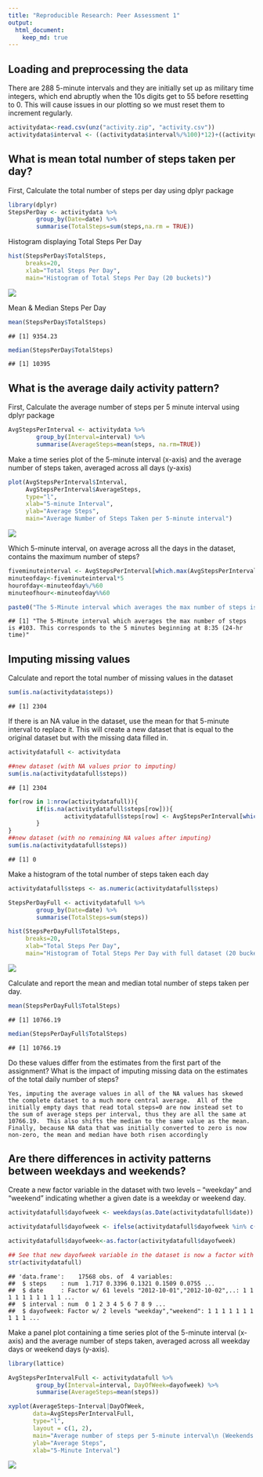 ```yaml
---
title: "Reproducible Research: Peer Assessment 1"
output: 
  html_document:
    keep_md: true
---
```


## Loading and preprocessing the data

There are 288 5-minute intervals and they are initially set up as military time integers, which end abruptly when the 10s digits get to 55 before resetting to 0.  This will cause issues in our plotting so we must reset them to increment regularly.

```r
activitydata<-read.csv(unz("activity.zip", "activity.csv"))
activitydata$interval <- ((activitydata$interval%/%100)*12)+((activitydata$interval%%100)/5)
```

## What is mean total number of steps taken per day?

First, Calculate the total number of steps per day using dplyr package

```r
library(dplyr)
StepsPerDay <- activitydata %>% 
        group_by(Date=date) %>% 
        summarise(TotalSteps=sum(steps,na.rm = TRUE))
```

Histogram displaying Total Steps Per Day

```r
hist(StepsPerDay$TotalSteps, 
     breaks=20, 
     xlab="Total Steps Per Day", 
     main="Histogram of Total Steps Per Day (20 buckets)")
```

![](PA1_template_files/figure-html/histogramstepsperday-1.png)<!-- -->

Mean & Median Steps Per Day

```r
mean(StepsPerDay$TotalSteps)
```

```
## [1] 9354.23
```

```r
median(StepsPerDay$TotalSteps)
```

```
## [1] 10395
```

## What is the average daily activity pattern?

First, Calculate the average number of steps per 5 minute interval using dplyr package

```r
AvgStepsPerInterval <- activitydata %>% 
        group_by(Interval=interval) %>% 
        summarise(AverageSteps=mean(steps, na.rm=TRUE))
```

Make a time series plot of the 5-minute interval (x-axis) and the average number of steps taken, averaged across all days (y-axis)

```r
plot(AvgStepsPerInterval$Interval,
     AvgStepsPerInterval$AverageSteps, 
     type="l",
     xlab="5-minute Interval",
     ylab="Average Steps",
     main="Average Number of Steps Taken per 5-minute interval")
```

![](PA1_template_files/figure-html/timeseriesplot-1.png)<!-- -->

Which 5-minute interval, on average across all the days in the dataset, contains the maximum number of steps?

```r
fiveminuteinterval <- AvgStepsPerInterval[which.max(AvgStepsPerInterval$AverageSteps),"Interval"]
minuteofday<-fiveminuteinterval*5
hourofday<-minuteofday%/%60
minuteofhour<-minuteofday%%60

paste0("The 5-Minute interval which averages the max number of steps is #",fiveminuteinterval,". This corresponds to the 5 minutes beginning at ", hourofday,":",minuteofhour," (24-hr time)")
```

```
## [1] "The 5-Minute interval which averages the max number of steps is #103. This corresponds to the 5 minutes beginning at 8:35 (24-hr time)"
```


## Imputing missing values

Calculate and report the total number of missing values in the dataset

```r
sum(is.na(activitydata$steps))
```

```
## [1] 2304
```

If there is an NA value in the dataset, use the mean for that 5-minute interval to replace it. This will create a new dataset that is equal to the original dataset but with the missing data filled in.

```r
activitydatafull <- activitydata

##new dataset (with NA values prior to imputing)
sum(is.na(activitydatafull$steps))
```

```
## [1] 2304
```

```r
for(row in 1:nrow(activitydatafull)){
        if(is.na(activitydatafull$steps[row])){
                activitydatafull$steps[row] <- AvgStepsPerInterval[which(AvgStepsPerInterval$Interval==activitydatafull$interval[row]),"AverageSteps"]
        }
}
##new dataset (with no remaining NA values after imputing)
sum(is.na(activitydatafull$steps))
```

```
## [1] 0
```

Make a histogram of the total number of steps taken each day

```r
activitydatafull$steps <- as.numeric(activitydatafull$steps)

StepsPerDayFull <- activitydatafull %>% 
        group_by(Date=date) %>% 
        summarise(TotalSteps=sum(steps))

hist(StepsPerDayFull$TotalSteps, 
     breaks=20, 
     xlab="Total Steps Per Day", 
     main="Histogram of Total Steps Per Day with full dataset (20 buckets)")
```

![](PA1_template_files/figure-html/newhistogram-1.png)<!-- -->

Calculate and report the mean and median total number of steps taken per day. 

```r
mean(StepsPerDayFull$TotalSteps)
```

```
## [1] 10766.19
```

```r
median(StepsPerDayFull$TotalSteps)
```

```
## [1] 10766.19
```


Do these values differ from the estimates from the first part of the assignment? What is the impact of imputing missing data on the estimates of the total daily number of steps?

```
Yes, imputing the average values in all of the NA values has skewed the complete dataset to a much more central average.  All of the initially empty days that read total steps=0 are now instead set to the sum of average steps per interval, thus they are all the same at 10766.19.  This also shifts the median to the same value as the mean. Finally, because NA data that was initially converted to zero is now non-zero, the mean and median have both risen accordingly
```

## Are there differences in activity patterns between weekdays and weekends?

Create a new factor variable in the dataset with two levels – “weekday” and “weekend” indicating whether a given date is a weekday or weekend day.


```r
activitydatafull$dayofweek <- weekdays(as.Date(activitydatafull$date))

activitydatafull$dayofweek <- ifelse(activitydatafull$dayofweek %in% c("Saturday", "Sunday"), "weekend", "weekday")

activitydatafull$dayofweek<-as.factor(activitydatafull$dayofweek)

## See that new dayofweek variable in the dataset is now a factor with two levels
str(activitydatafull)
```

```
## 'data.frame':	17568 obs. of  4 variables:
##  $ steps    : num  1.717 0.3396 0.1321 0.1509 0.0755 ...
##  $ date     : Factor w/ 61 levels "2012-10-01","2012-10-02",..: 1 1 1 1 1 1 1 1 1 1 ...
##  $ interval : num  0 1 2 3 4 5 6 7 8 9 ...
##  $ dayofweek: Factor w/ 2 levels "weekday","weekend": 1 1 1 1 1 1 1 1 1 1 ...
```

Make a panel plot containing a time series plot of the 5-minute interval (x-axis) and the average number of steps taken, averaged across all weekday days or weekend days (y-axis).

```r
library(lattice)

AvgStepsPerIntervalFull <- activitydatafull %>% 
        group_by(Interval=interval, DayOfWeek=dayofweek) %>% 
        summarise(AverageSteps=mean(steps))

xyplot(AverageSteps~Interval|DayOfWeek,
       data=AvgStepsPerIntervalFull,
       type="l",
       layout = c(1, 2),
       main="Average number of steps per 5-minute interval\n (Weekends vs Weekdays)",
       ylab="Average Steps", 
       xlab="5-Minute Interval")
```

![](PA1_template_files/figure-html/weekendweekdayplot-1.png)<!-- -->

